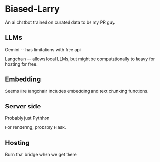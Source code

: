 # Biased-Larry
An ai chatbot trained on curated data to be my PR guy.

## LLMs

Gemini -- has limitations with free api

Langchain -- allows local LLMs, but might be computationally to heavy for hosting for free.

## Embedding
Seems like langchain includes embedding and text chunking functions.

## Server side

Probably just Pythhon

For rendering, probably Flask.

## Hosting

Burn that bridge when we get there
